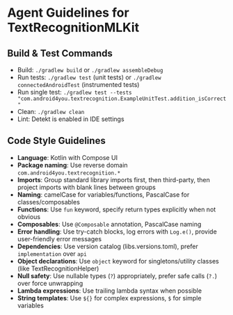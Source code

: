 # Agent Guidelines for TextRecognitionMLKit

## Build & Test Commands
- Build: `./gradlew build` or `./gradlew assembleDebug`
- Run tests: `./gradlew test` (unit tests) or `./gradlew connectedAndroidTest` (instrumented tests)
- Run single test: `./gradlew test --tests "com.android4you.textrecognition.ExampleUnitTest.addition_isCorrect"`
- Clean: `./gradlew clean`
- Lint: Detekt is enabled in IDE settings

## Code Style Guidelines
- **Language**: Kotlin with Compose UI
- **Package naming**: Use reverse domain `com.android4you.textrecognition.*`
- **Imports**: Group standard library imports first, then third-party, then project imports with blank lines between groups
- **Naming**: camelCase for variables/functions, PascalCase for classes/composables
- **Functions**: Use `fun` keyword, specify return types explicitly when not obvious
- **Composables**: Use `@Composable` annotation, PascalCase naming
- **Error handling**: Use try-catch blocks, log errors with `Log.e()`, provide user-friendly error messages
- **Dependencies**: Use version catalog (libs.versions.toml), prefer `implementation` over `api`
- **Object declarations**: Use `object` keyword for singletons/utility classes (like TextRecognitionHelper)
- **Null safety**: Use nullable types (`?`) appropriately, prefer safe calls (`?.`) over force unwrapping
- **Lambda expressions**: Use trailing lambda syntax when possible
- **String templates**: Use `${}` for complex expressions, `$` for simple variables